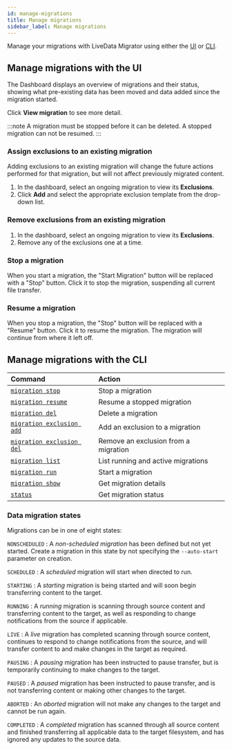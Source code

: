 ```yaml
---
id: manage-migrations
title: Manage migrations
sidebar_label: Manage migrations
---
```


Manage your migrations with LiveData Migrator using either the [UI](#manage-migrations-with-the-ui) or [CLI](#manage-migrations-with-the-cli).

## Manage migrations with the UI

The Dashboard displays an overview of migrations and their status, showing what pre-existing data has been moved and data added since the migration started.

Click **View migration** to see more detail.

:::note
A migration must be stopped before it can be deleted. A stopped migration can not be resumed.
:::

### Assign exclusions to an existing migration

Adding exclusions to an existing migration will change the future actions performed for that migration, but will not affect previously migrated content.

1. In the dashboard, select an ongoing migration to view its **Exclusions**.
1. Click **Add** and select the appropriate exclusion template from the drop-down list.

### Remove exclusions from an existing migration

1. In the dashboard, select an ongoing migration to view its **Exclusions**.
1. Remove any of the exclusions one at a time.

### Stop a migration

When you start a migration, the "Start Migration" button will be replaced with a "Stop" button. Click it to stop the migration, suspending all current file transfer.

### Resume a migration

When you stop a migration, the "Stop" button will be replaced with a "Resume" button. Click it to resume the migration. The migration will continue from where it left off.

## Manage migrations with the CLI

| Command | Action |
|:---|:---|
| [`migration stop`](./command-reference.md#migration-stop) | Stop a migration |
| [`migration resume`](./command-reference.md#migration-resume) | Resume a stopped migration |
| [`migration del`](./command-reference.md#migration-del) | Delete a migration |
| [`migration exclusion add`](./command-reference.md#migration-exclusion-add) | Add an exclusion to a migration |
| [`migration exclusion del`](./command-reference.md#migration-exclusion-del) | Remove an exclusion from a migration |
| [`migration list`](./command-reference.md#migration-list) | List running and active migrations |
| [`migration run`](./command-reference.md#migration-run) | Start a migration |
| [`migration show`](./command-reference.md#migration-show) | Get migration details |
| [`status`](./command-reference.md#status) | Get migration status |

### Data migration states

Migrations can be in one of eight states:

`NONSCHEDULED`
: A *non-scheduled migration* has been defined but not yet started. Create a migration in this state by not specifying the `--auto-start` parameter on creation.

`SCHEDULED`
: A *scheduled* migration will start when directed to run.

`STARTING`
: A *starting* migration is being started and will soon begin transferring content to the target.

`RUNNING`
: A *running* migration is scanning through source content and transferring content to the target, as well as responding to change notifications from the source if applicable.

`LIVE`
: A *live* migration has completed scanning through source content, continues to respond to change notifications from the source, and will transfer content to and make changes in the target as required.

`PAUSING`
: A *pausing* migration has been instructed to pause transfer, but is temporarily continuing to make changes to the target.

`PAUSED`
: A *paused* migration has been instructed to pause transfer, and is not transferring content or making other changes to the target.

`ABORTED`
: An *aborted* migration will not make any changes to the target and cannot be run again.

`COMPLETED`
: A *completed* migration has scanned through all source content and finished transferring all applicable data to the target filesystem, and has ignored any updates to the source data.
